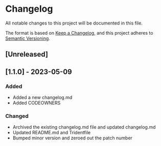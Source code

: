 # Changelog
All notable changes to this project will be documented in this file.

The format is based on [Keep a Changelog](https://keepachangelog.com/en/1.0.0/),
and this project adheres to [Semantic Versioning](https://semver.org/spec/v2.0.0.html).

## [Unreleased]

## [1.1.0] - 2023-05-09

### Added

- Added a new changelog.md
- Added CODEOWNERS

### Changed

- Archived the existing changelog.md file and updated changelog.md
- Updated README.md and Tridentfile
- Bumped minor version and zeroed out the patch number